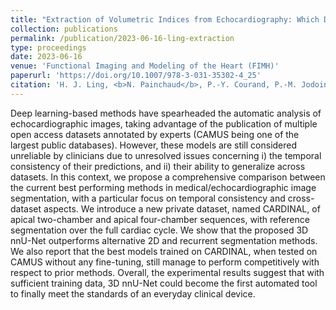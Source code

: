 ```yaml
---
title: "Extraction of Volumetric Indices from Echocardiography: Which Deep Learning Solution for Clinical Use?"
collection: publications
permalink: /publication/2023-06-16-ling-extraction
type: proceedings
date: 2023-06-16
venue: 'Functional Imaging and Modeling of the Heart (FIMH)'
paperurl: 'https://doi.org/10.1007/978-3-031-35302-4_25'
citation: 'H. J. Ling, <b>N. Painchaud</b>, P.-Y. Courand, P.-M. Jodoin, D. Garcia, and O. Bernard, &quot;Extraction of Volumetric Indices from Echocardiography: Which Deep Learning Solution for Clinical Use?,&quot; in proc. <i>Functional Imaging and Modeling of the Heart (FIMH)</i>, 2023, pp. 245-254.'
---
```


Deep learning-based methods have spearheaded the automatic analysis of echocardiographic images, taking advantage of the publication of multiple open access datasets annotated by experts (CAMUS being one of the largest public databases). However, these models are still considered unreliable by clinicians due to unresolved issues concerning i) the temporal consistency of their predictions, and ii) their ability to generalize across datasets. In this context, we propose a comprehensive comparison between the current best performing methods in medical/echocardiographic image segmentation, with a particular focus on temporal consistency and cross-dataset aspects. We introduce a new private dataset, named CARDINAL, of apical two-chamber and apical four-chamber sequences, with reference segmentation over the full cardiac cycle. We show that the proposed 3D nnU-Net outperforms alternative 2D and recurrent segmentation methods. We also report that the best models trained on CARDINAL, when tested on CAMUS without any fine-tuning, still manage to perform competitively with respect to prior methods. Overall, the experimental results suggest that with sufficient training data, 3D nnU-Net could become the first automated tool to finally meet the standards of an everyday clinical device.